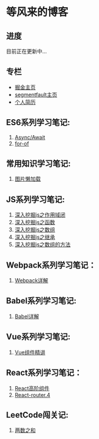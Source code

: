 # 等风来的博客
## 进度
目前正在更新中...
## 专栏
* [掘金主页](https://juejin.im/user/5acde3bdf265da239b41cc68)
* [segmentfault主页](https://segmentfault.com/u/wsmdyj)
* [个人简历](https://github.com/WsmDyj/puhua/blob/master/%E9%82%AC%E5%97%A3%E6%95%8F%E7%AE%80%E5%8E%86.pdf)
## ES6系列学习笔记:
1. [Async/Await](https://github.com/WsmDyj/Blog/blob/master/ES6/Async/async.md)
2. [for-of](https://github.com/WsmDyj/Blog/blob/master/ES6/For-Of/for-of.md)
## 常用知识学习笔记:
1. [图片懒加载]()
## JS系列学习笔记:
1. [深入挖掘js之作用域闭](https://github.com/WsmDyj/Blog/blob/master/JS/%E6%B7%B1%E5%85%A5%E6%8C%96%E6%8E%98js%E4%B9%8B%E4%BD%9C%E7%94%A8%E5%9F%9F%E9%97%AD.md)
2. [深入挖掘js之函数](https://github.com/WsmDyj/Blog/blob/master/JS/%E6%B7%B1%E5%85%A5%E6%8C%96%E6%8E%98js%E4%B9%8B%E5%87%BD%E6%95%B0.md)
3. [深入挖掘js之数组](https://github.com/WsmDyj/Blog/blob/master/JS/%E6%B7%B1%E5%85%A5%E6%8C%96%E6%8E%98js%E4%B9%8B%E6%95%B0%E7%BB%84.md)
4. [深入挖掘js之继承](https://github.com/WsmDyj/Blog/blob/master/JS/%E6%B7%B1%E5%85%A5%E6%8C%96%E6%8E%98js%E4%B9%8B%E7%BB%A7%E6%89%BF.md)
5. [深入挖掘js之数组的方法](https://github.com/WsmDyj/Blog/blob/master/JS/%E6%B7%B1%E5%85%A5%E6%8C%96%E6%8E%98js%E4%B9%8B%E6%95%B0%E7%BB%84%E6%96%B9%E6%B3%95.md)
## Webpack系列学习笔记：
1. [Webpack详解](https://github.com/WsmDyj/Blog/blob/master/Webpack/webpack.md)
## Babel系列学习笔记:
1. [Babel详解](https://github.com/WsmDyj/Blog/blob/master/Babel/Babel.md)
## Vue系列学习笔记:
1. [Vue组件精讲](https://github.com/WsmDyj/Blog/blob/master/Vue/vue--%E7%BB%84%E4%BB%B6%E7%B2%BE%E8%AE%B2.md)
## React系列学习笔记：
1. [React高阶组件](https://github.com/WsmDyj/Blog/tree/master/React/%E9%AB%98%E9%98%B6%E7%BB%84%E4%BB%B6)
2. [React-router.4](https://github.com/WsmDyj/Blog/tree/master/React/react-router)
## LeetCode闯关记:
1. [两数之和](https://github.com/WsmDyj/Blog/blob/master/leetcode/1.js)